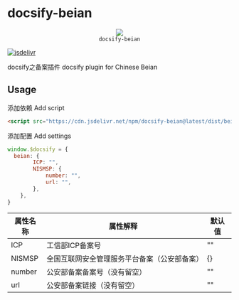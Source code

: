# docsify-beian

<p align="center">
  <img src="https://docsify.js.org/_media/icon.svg" />
  <br />
  <code>docsify-beian</code>
</p>

[![jsdelivr](https://data.jsdelivr.com/v1/package/npm/docsify-beian/badge)](https://www.jsdelivr.com/package/npm/docsify-beian)

docsify之备案插件 docsify plugin for Chinese Beian

## Usage

添加依赖 Add script

```html
<script src="https://cdn.jsdelivr.net/npm/docsify-beian@latest/dist/beian.min.js"></script>
```

添加配置 Add settings

```js
window.$docsify = {
  beian: {
        ICP: "",
        NISMSP: {
            number: "",
            url: "",
        },
    },
}
```

| 属性名称 | 属性解释 | 默认值 |
| --- | --- | --- |
| ICP | 工信部ICP备案号 | "" |
| NISMSP | 全国互联网安全管理服务平台备案（公安部备案） | {} |
| number | 公安部备案备案号（没有留空）| "" |
| url | 公安部备案链接（没有留空）| "" |
